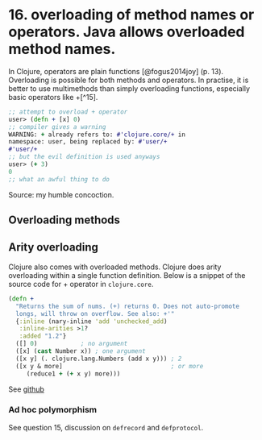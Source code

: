# 16. overloading of method names or operators. Java allows overloaded method names.

In Clojure, operators are plain functions [@fogus2014joy] (p. 13).
Overloading is possible for both methods and operators. In practise, it
is better to use multimethods than simply overloading functions,
especially basic operators like +[^15].


```clojure
;; attempt to overload + operator
user> (defn + [x] 0)
;; compiler gives a warning
WARNING: + already refers to: #'clojure.core/+ in 
namespace: user, being replaced by: #'user/+
#'user/+
;; but the evil definition is used anyways
user> (+ 3)
0
;; what an awful thing to do
```
Source: my humble concoction.


## Overloading methods

## Arity overloading
Clojure also comes with overloaded methods. Clojure does arity
overloading within a single function definition. Below is a snippet of
the source code for + operator in `clojure.core`.


```clojure
(defn +
  "Returns the sum of nums. (+) returns 0. Does not auto-promote
  longs, will throw on overflow. See also: +'"
  {:inline (nary-inline 'add 'unchecked_add)
   :inline-arities >1?
   :added "1.2"}
  ([] 0)            ; no argument
  ([x] (cast Number x)) ; one argument
  ([x y] (. clojure.lang.Numbers (add x y))) ; 2
  ([x y & more]                              ; or more
     (reduce1 + (+ x y) more)))
```
See [github](https://github.com/clojure/clojure/blob/master/src/clj/clojure/core.clj)

### Ad hoc polymorphism

See question 15, discussion on `defrecord` and `defprotocol`.
